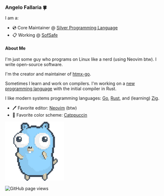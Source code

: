 ### Angelo Fallaria 🍀

I am a:

* 💿 Core Maintainer @ [Silver Programming Language](https://github.com/silverlang)
* 📋 Working @ [SofSafe](https://www.sofsafe.cloud)


#### About Me

I'm just some guy who programs on Linux like a nerd (using Neovim btw). I write open-source software.

I'm the creator and maintainer of [htmx-go](https://github.com/angelofallars/htmx-go).

Sometimes I learn and work on compilers. I'm working on a [new programming language](https://github.com/silverlang) with the initial compiler in Rust. 

I like modern systems programming languages: [Go](https://go.dev/), [Rust](https://www.rust-lang.org/), and (learning) [Zig](https://ziglang.org/).


- 🖊️ Favorite editor: [Neovim](https://neovim.io/) (btw)
- 🎨 Favorite color scheme: [Catppuccin](https://github.com/catppuccin)

![](./dancing-gopher.gif)

<img src="https://komarev.com/ghpvc/?username=angelofallars&color=45707a&style=flat-square" alt="GitHub page views">
